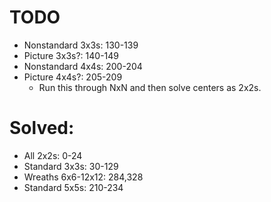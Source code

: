 # TODO
- Nonstandard 3x3s: 130-139
- Picture 3x3s?: 140-149
- Nonstandard 4x4s: 200-204
- Picture 4x4s?: 205-209
  - Run this through NxN and then solve centers as 2x2s.

# Solved:
- All 2x2s: 0-24
- Standard 3x3s: 30-129
- Wreaths 6x6-12x12: 284,328
- Standard 5x5s: 210-234

